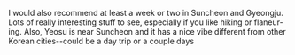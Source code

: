 I would also recommend at least a week or two in Suncheon and Gyeongju. Lots of really interesting stuff to see, especially if you like hiking or flaneur-ing. Also, Yeosu is near Suncheon and it has a nice vibe different from other Korean cities--could be a day trip or a couple days
